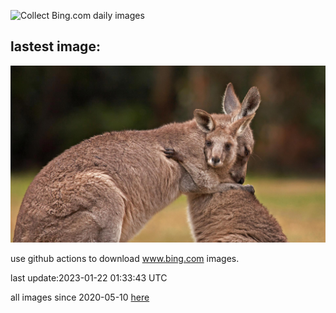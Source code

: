 ![Collect Bing.com daily images](https://github.com/counter2015/bing-daily-images/workflows/Collect%20Bing.com%20daily%20images/badge.svg)
## lastest image:
![](images/HuggingKanga.jpg)

use github actions to download www.bing.com images.

last update:2023-01-22 01:33:43 UTC

all images since 2020-05-10 [here](https://github.com/counter2015/bing-daily-images/tree/master/images) 
